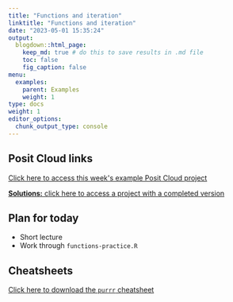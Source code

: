 ```yaml
---
title: "Functions and iteration"
linktitle: "Functions and iteration"
date: "2023-05-01 15:35:24"
output:
  blogdown::html_page:
    keep_md: true # do this to save results in .md file
    toc: false
    fig_caption: false
menu:
  examples:
    parent: Examples
    weight: 1
type: docs
weight: 1
editor_options:
  chunk_output_type: console
---
```


## Posit Cloud links

[Click here to access this week's example Posit Cloud project](https://posit.cloud/spaces/328615/content/5900959)

[**Solutions:** click here to access a project with a completed version](https://posit.cloud/spaces/328615/content/5900961)


## Plan for today
- Short lecture
- Work through `functions-practice.R`


## Cheatsheets

[Click here to download the `purrr` cheatsheet](https://raw.githubusercontent.com/rstudio/cheatsheets/main/purrr.pdf)
